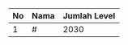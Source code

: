 | No | Nama            | Jumlah Level |
|----|-----------------|--------------|
| 1  | #    |    2030        |
